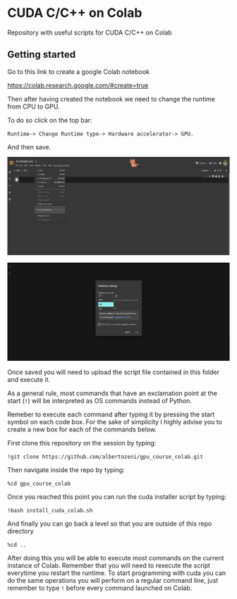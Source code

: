 # CUDA C/C++ on Colab
Repository with useful scripts for CUDA C/C++ on Colab
## Getting started
Go to this link to create a google Colab notebook

https://colab.research.google.com/#create=true

Then after having created the notebook we need to change the runtime from CPU to GPU.

To do so click on the top bar:
```
Runtime-> Change Runtime type-> Hardware accelerator-> GPU.
```
And then save.

<p align="center">
  <img width="639" height="223" src="https://github.com/albertozeni/gpu_course_colab/blob/main/media/pic0.png">
</p>

<p align="center">
  <img width="639" height="223" src="https://github.com/albertozeni/gpu_course_colab/blob/main/media/pic1.png">
</p>

Once saved you will need to upload the script file contained in this folder and execute it.

As a general rule, most commands that have an exclamation point at the start (`!`) will be interpreted as OS commands instead of Python.

Remeber to execute each command after typing it by pressing the start symbol on each code box. For the sake of simplicity I highly advise you to create a new box for each of the commands below.

First clone this repository on the session by typing:
```
!git clone https://github.com/albertozeni/gpu_course_colab.git
```
Then navigate inside the repo by typing:
```
%cd gpu_course_colab
```
Once you reached this point you can run the cuda installer script by typing:
```
!bash install_cuda_colab.sh
```
And finally you can go back a level so that you are outside of this repo directory
```
%cd ..
```
After doing this you will be able to execute most commands on the current instance of Colab.
Remember that you will need to rexecute the script everytime you restart the runtime.
To start programming with cuda you can do the same operations you will perform on a regular command line, just remember to type `!` before every command launched on Colab.